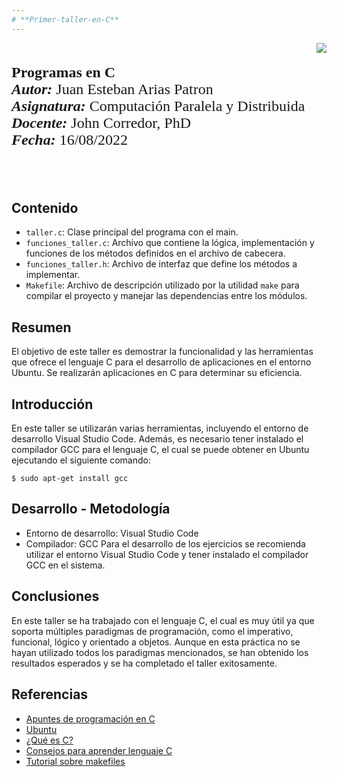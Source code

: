 ```yaml
---
# **Primer-taller-en-C**
---
```

<div> 
<img src="https://res-5.cloudinary.com/crunchbase-production/image/upload/c_lpad,h_256,w_256,f_auto,q_auto:eco/v1455514364/pim02bzqvgz0hibsra41.png" align="right"><br><br><FONT FACE="times new roman" SIZE=5>
<b>Programas en C </b> <br>
<i><b>Autor:</b></i> Juan Esteban Arias Patron <br>
<i><b>Asignatura:</b></i> Computación Paralela y Distribuida <br>
<i><b>Docente:</b></i> John Corredor, PhD <br>
 <i><b>Fecha:</b></i> 16/08/2022
<br><br><br>
</FONT>
</div>

## Contenido

- `taller.c`: Clase principal del programa con el main.
- `funciones_taller.c`: Archivo que contiene la lógica, implementación y funciones de los métodos definidos en el archivo de cabecera.
- `funciones_taller.h`: Archivo de interfaz que define los métodos a implementar.
- `Makefile`: Archivo de descripción utilizado por la utilidad `make` para compilar el proyecto y manejar las dependencias entre los módulos.

## Resumen

El objetivo de este taller es demostrar la funcionalidad y las herramientas que ofrece el lenguaje C para el desarrollo de aplicaciones en el entorno Ubuntu. Se realizarán aplicaciones en C para determinar su eficiencia.

## Introducción

En este taller se utilizarán varias herramientas, incluyendo el entorno de desarrollo Visual Studio Code. Además, es necesario tener instalado el compilador GCC para el lenguaje C, el cual se puede obtener en Ubuntu ejecutando el siguiente comando:

```shell
$ sudo apt-get install gcc
```

## Desarrollo - Metodología

- Entorno de desarrollo: Visual Studio Code
- Compilador: GCC
Para el desarrollo de los ejercicios se recomienda utilizar el entorno Visual Studio Code y tener instalado el compilador GCC en el sistema.

## Conclusiones

En este taller se ha trabajado con el lenguaje C, el cual es muy útil ya que soporta múltiples paradigmas de programación, como el imperativo, funcional, lógico y orientado a objetos. Aunque en esta práctica no se hayan utilizado todos los paradigmas mencionados, se han obtenido los resultados esperados y se ha completado el taller exitosamente.

## Referencias

- [Apuntes de programación en C](https://cs.uns.edu.ar/~ldm/mypage/data/oc/apuntes/2019-apunte1.pdf)
- [Ubuntu](https://ubuntu-co.com/)
- [¿Qué es C?](https://openwebinars.net/blog/que-es-c/)
- [Consejos para aprender lenguaje C](https://www.enter.co/especiales/dev/que-debes-tener-en-cuenta-para-aprender-lenguaje-c/)
- [Tutorial sobre makefiles](http://www.it.uc3m.es/~pedmume/asignaturas/2005/LAO/Lab2/tutorial4/node4.html)

